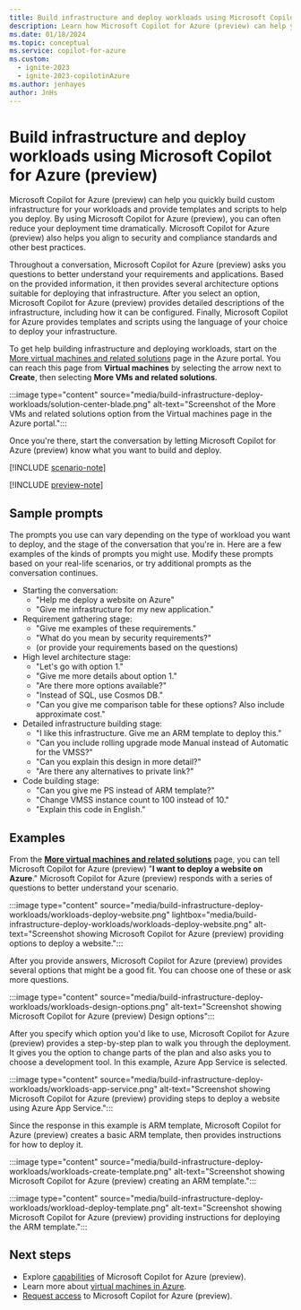 ```yaml
---
title: Build infrastructure and deploy workloads using Microsoft Copilot for Azure (preview)
description: Learn how Microsoft Copilot for Azure (preview) can help you build custom infrastructure for your workloads and provide templates and scripts to help you deploy.
ms.date: 01/18/2024
ms.topic: conceptual
ms.service: copilot-for-azure
ms.custom:
  - ignite-2023
  - ignite-2023-copilotinAzure
ms.author: jenhayes
author: JnHs
---
```


# Build infrastructure and deploy workloads using Microsoft Copilot for Azure (preview)

Microsoft Copilot for Azure (preview) can help you quickly build custom infrastructure for your workloads and provide templates and scripts to help you deploy. By using Microsoft Copilot for Azure (preview), you can often reduce your deployment time dramatically. Microsoft Copilot for Azure (preview) also helps you align to security and compliance standards and other best practices.

Throughout a conversation, Microsoft Copilot for Azure (preview) asks you questions to better understand your requirements and applications. Based on the provided information, it then provides several architecture options suitable for deploying that infrastructure. After you select an option, Microsoft Copilot for Azure (preview) provides detailed descriptions of the infrastructure, including how it can be configured. Finally, Microsoft Copilot for Azure provides templates and scripts using the language of your choice to deploy your infrastructure.

To get help building infrastructure and deploying workloads, start on the [More virtual machines and related solutions](https://portal.azure.com/?feature.customportal=false#view/Microsoft_Azure_SolutionCenter/SolutionGroup.ReactView/groupid/defaultLandingVmBrowse) page in the Azure portal. You can reach this page from **Virtual machines** by selecting the arrow next to **Create**, then selecting **More VMs and related solutions**.

:::image type="content" source="media/build-infrastructure-deploy-workloads/solution-center-blade.png" alt-text="Screenshot of the More VMs and related solutions option from the Virtual machines page in the Azure portal.":::

Once you're there, start the conversation by letting Microsoft Copilot for Azure (preview) know what you want to build and deploy.

[!INCLUDE [scenario-note](includes/scenario-note.md)]

[!INCLUDE [preview-note](includes/preview-note.md)]

## Sample prompts

The prompts you use can vary depending on the type of workload you want to deploy, and the stage of the conversation that you're in. Here are a few examples of the kinds of prompts you might use. Modify these prompts based on your real-life scenarios, or try additional prompts as the conversation continues.

- Starting the conversation:
  - "Help me deploy a website on Azure"
  - "Give me infrastructure for my new application."
- Requirement gathering stage:
  - "Give me examples of these requirements."
  - "What do you mean by security requirements?"
  - (or provide your requirements based on the questions)
- High level architecture stage:
  - "Let's go with option 1."
  - "Give me more details about option 1."
  - "Are there more options available?"
  - "Instead of SQL, use Cosmos DB."
  - "Can you give me comparison table for these options? Also include approximate cost."
- Detailed infrastructure building stage:
  - "I like this infrastructure. Give me an ARM template to deploy this."
  - "Can you include rolling upgrade mode Manual instead of Automatic for the VMSS?"
  - "Can you explain this design in more detail?"
  - "Are there any alternatives to private link?"
- Code building stage:
  - "Can you give me PS instead of ARM template?"
  - "Change VMSS instance count to 100 instead of 10."
  - "Explain this code in English."

## Examples

From the **[More virtual machines and related solutions](https://portal.azure.com/?feature.customportal=false#view/Microsoft_Azure_SolutionCenter/SolutionGroup.ReactView/groupid/defaultLandingVmBrowse)** page, you can tell Microsoft Copilot for Azure (preview) "**I want to deploy a website on Azure**." Microsoft Copilot for Azure (preview) responds with a series of questions to better understand your scenario.

:::image type="content" source="media/build-infrastructure-deploy-workloads/workloads-deploy-website.png" lightbox="media/build-infrastructure-deploy-workloads/workloads-deploy-website.png" alt-text="Screenshot showing Microsoft Copilot for Azure (preview) providing options to deploy a website.":::

After you provide answers, Microsoft Copilot for Azure (preview) provides several options that might be a good fit. You can choose one of these or ask more questions.

:::image type="content" source="media/build-infrastructure-deploy-workloads/workloads-design-options.png" alt-text="Screenshot showing Microsoft Copilot for Azure (preview) Design options":::

After you specify which option you'd like to use, Microsoft Copilot for Azure (preview) provides a step-by-step plan to walk you through the deployment. It gives you the option to change parts of the plan and also asks you to choose a development tool. In this example, Azure App Service is selected.

:::image type="content" source="media/build-infrastructure-deploy-workloads/workloads-app-service.png" alt-text="Screenshot showing Microsoft Copilot for Azure (preview) providing steps to deploy a website using Azure App Service.":::

Since the response in this example is ARM template, Microsoft Copilot for Azure (preview) creates a basic ARM template, then provides instructions for how to deploy it.

:::image type="content" source="media/build-infrastructure-deploy-workloads/workloads-create-template.png" alt-text="Screenshot showing Microsoft Copilot for Azure (preview) creating an ARM template.":::

:::image type="content" source="media/build-infrastructure-deploy-workloads/workload-deploy-template.png" alt-text="Screenshot showing Microsoft Copilot for Azure (preview) providing instructions for deploying the ARM template.":::

## Next steps

- Explore [capabilities](capabilities.md) of Microsoft Copilot for Azure (preview).
- Learn more about [virtual machines in Azure](/azure/virtual-machines/overview).
- [Request access](https://aka.ms/MSCopilotforAzurePreview) to Microsoft Copilot for Azure (preview).
